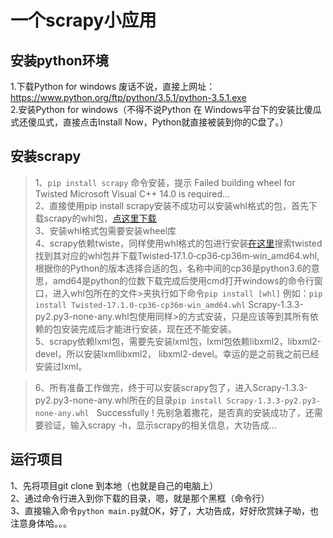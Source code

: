 一个scrapy小应用  
===============

安装python环境  
------
1.下载Python for windows
废话不说，直接上网址：https://www.python.org/ftp/python/3.5.1/python-3.5.1.exe  
2.安装Python for windows（不得不说Python 在 Windows平台下的安装比傻瓜式还傻瓜式，直接点击Install Now，Python就直接被装到你的C盘了。）  

安装scrapy 
---------
>1、`pip install scrapy` 命令安装，提示 Failed building wheel for Twisted Microsoft Visual C++ 14.0 is required...  
>2、直接使用pip install scrapy安装不成功可以安装whl格式的包，首先下载scrapy的whl包，[点这里下载](http://www.lfd.uci.edu/~gohlke/pythonlibs/)  
>3、安装whl格式包需要安装wheel库    
>4、scrapy依赖twiste，同样使用whl格式的包进行安装[在这里](http://www.lfd.uci.edu/~gohlke/pythonlibs/)搜索twisted找到其对应的whl包并下载Twisted‑17.1.0‑cp36‑cp36m‑win_amd64.whl,根据你的Python的版本选择合适的包，名称中间的cp36是python3.6的意思，amd64是python的位数下载完成后使用cmd打开windows的命令行窗口，进入whl包所在的文件>夹执行如下命令`pip install [whl]`  例如：`pip install Twisted-17.1.0-cp36-cp36m-win_amd64.whl`  Scrapy-1.3.3-py2.py3-none-any.whl包使用同样>的方式安装，只是应该等到其所有依赖的包安装完成后才能进行安装，现在还不能安装。  
>5、scrapy依赖lxml包，需要先安装lxml包，lxml包依赖libxml2，libxml2-devel，所以安装lxmllibxml2， libxml2-devel。幸运的是之前我之前已经安装过lxml。  

>6、所有准备工作做完，终于可以安装scrapy包了，进入Scrapy-1.3.3-py2.py3-none-any.whl所在的目录`pip install Scrapy-1.3.3-py2.py3-none-any.whl`  
Successfully ! 先别急着撒花，是否真的安装成功了，还需要验证，输入scrapy -h，显示scrapy的相关信息，大功告成...

运行项目
--------
1、先将项目git clone 到本地（也就是自己的电脑上）  
2、通过命令行进入到你下载的目录，嗯，就是那个黑框（命令行）  
3、直接输入命令`python main.py`就OK，好了，大功告成，好好欣赏妹子呦，也注意身体哈。。。
